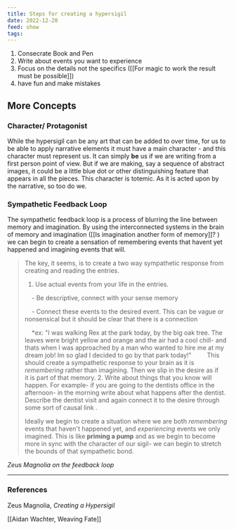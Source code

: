 ```yaml
---
title: Steps for creating a hypersigil
date: 2022-12-20
feed: show
tags:
---
```

1. Consecrate Book and Pen
2. Write about events you want to experience
3. Focus on the details not the specifics ([[For magic to work the result must be possible]])
4. have fun and make mistakes

## More Concepts
### Character/ Protagonist 
While the hypersigil can be any art that can be added to over time, for us to be able to apply narrative elements it must have a main character - and this character must represent us. 
It can simply **be** us if we are writing from a first person point of view. But if we are making, say a sequence of abstract images, it could be a little blue dot or other distinguishing feature that appears in all the pieces. 
This character is totemic. As it is acted upon by the narrative, so too do we. 

### Sympathetic Feedback Loop

The sympathetic feedback loop is a process of blurring the line between memory and imagination. By using the interconnected systems in the brain of memory and imagination ([[Is imagination another form of memory]]? ) we can begin to create a sensation of remembering events that havent yet happened and imagining events that will.

>The key, it seems, is to create a two way sympathetic response from creating and reading the entries.
> 
> 1. Use actual events from your life in the entries.
> 
>     - Be descriptive, connect with your sense memory
> 
>     - Connect these events to the desired event. This can be vague or nonsensical but it should be clear that there is a connection
> 
>     *ex: "I was walking Rex at the park today, by the big oak tree. The leaves were bright yellow and orange and the air had a cool chill- and thats when I was approached by a man who wanted to hire me at my dream job! Im so glad I decided to go by that park today!"
>     
>     This should create a sympathetic response to your brain as it is _remembering_ rather than imagining. Then we slip in the desire as if
>     it is part of that memory.
> 2. Write about things that you know will happen. For example- if you are going to the dentists office in the afternoon- in the morning write about what happens after the dentist. Describe the dentist visit and again connect it to the desire through some sort of causal link .
> 
> Ideally we begin to create a situation where we are both _remembering_ events that haven't happened yet, and _experiencing_ events we only
> imagined. This is like __priming a pump__ and as we begin to become more in sync with the character of our sigil- we can begin to stretch the
> bounds of that sympathetic bond.

*Zeus Magnolia on the feedback loop*

___
### References
Zeus Magnolia, *Creating a Hypersigil*

[[Aidan Wachter, Weaving Fate]] 